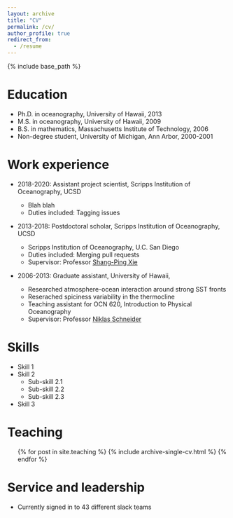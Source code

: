 ```yaml
---
layout: archive
title: "CV"
permalink: /cv/
author_profile: true
redirect_from:
  - /resume
---
```


{% include base_path %}

Education
======
* Ph.D. in oceanography, University of Hawaii, 2013 
* M.S. in oceanography, University of Hawaii, 2009 
* B.S. in mathematics, Massachusetts Institute of Technology, 2006 
* Non-degree student,  University of Michigan, Ann Arbor, 2000-2001

 

Work experience
======
* 2018-2020: Assistant project scientist, Scripps Institution of Oceanography, UCSD
  * Blah blah
  * Duties included: Tagging issues

* 2013-2018: Postdoctoral scholar, Scripps Institution of Oceanography, UCSD
  * Scripps Institution of Oceanography, U.C. San Diego
  * Duties included: Merging pull requests
  * Supervisor: Professor [Shang-Ping Xie](https://sxie.scrippsprofiles.ucsd.edu/)
  
* 2006-2013: Graduate assistant, University of Hawaii,
  * Researched atmosphere-ocean interaction around strong SST fronts 
  * Reserached spiciness variability in the thermocline
  * Teaching assistant for OCN 620, Introduction to Physical Oceanography
  * Supervisor: Professor [Niklas Schneider](http://iprc.soest.hawaii.edu/people/schneider.php)
  
Skills
======
* Skill 1
* Skill 2
  * Sub-skill 2.1
  * Sub-skill 2.2
  * Sub-skill 2.3
* Skill 3


    
Teaching
======
  <ul>{% for post in site.teaching %}
    {% include archive-single-cv.html %}
  {% endfor %}</ul>
  
Service and leadership
======
* Currently signed in to 43 different slack teams

